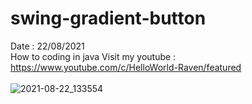 # swing-gradient-button
Date : 22/08/2021<br/>
How to coding in java
Visit my youtube : https://www.youtube.com/c/HelloWorld-Raven/featured
<br/><br/>
![2021-08-22_133554](https://user-images.githubusercontent.com/58245926/130346057-38d73206-0af1-4504-83cd-080fde3d3ecf.png)
